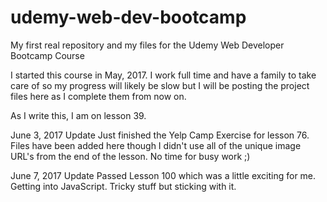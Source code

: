 # udemy-web-dev-bootcamp
My first real repository and my files for the Udemy Web Developer Bootcamp Course

I started this course in May, 2017.  I work full time and have a family to take care of so my progress will likely be slow but I will be posting the project files here as I complete them from now on.

As I write this, I am on lesson 39.

June 3, 2017 Update
Just finished the Yelp Camp Exercise for lesson 76.  Files have been added here though I didn't use all of the unique image URL's from the end of the lesson.  No time for busy work ;)

June 7, 2017 Update
Passed Lesson 100 which was a little exciting for me.  Getting into JavaScript.  Tricky stuff but sticking with it.
